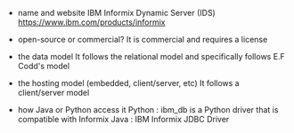 * name and website
IBM Informix Dynamic Server (IDS) https://www.ibm.com/products/informix

* open-source or commercial?
It is commercial and requires a license

* the data model
It follows the relational model and specifically follows E.F Codd's model

* the hosting model (embedded, client/server, etc)
It follows a client/server model

* how Java or Python access it
Python : ibm_db is a Python driver that is compatible with Informix
Java : IBM Informix JDBC Driver